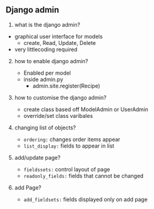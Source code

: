 ## Django admin

1. what is the django admin?
* graphical user interface for models
    * create, Read, Update, Delete
* very littlecoding required

2. how to enable django admin?
    * Enabled per model
    * inside admin.py
        * admin.site.register(Recipe)

3. how to customise the django admin?
    * create class based off ModelAdmin or UserAdmin
    * override/set class varibales

4. changing list of objects?
    * `ordering:` changes order items appear
    * `list_display:` fields to appear in list

5. add/update page?
    * `fieldssets:` control layout of page
    * `readonly_fields:` fields that cannot be changed

6. add Page?
    * `add_fieldsets:` fields displayed only on add page
